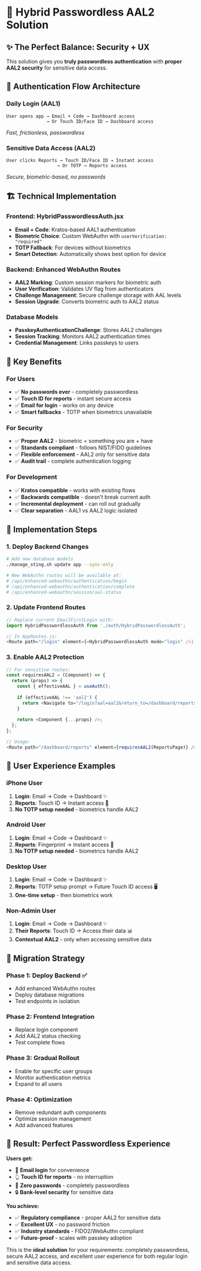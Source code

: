 # 🔐 Hybrid Passwordless AAL2 Solution

## ✨ The Perfect Balance: Security + UX

This solution gives you **truly passwordless authentication** with **proper AAL2 security** for sensitive data access.

## 🎯 Authentication Flow Architecture

### **Daily Login (AAL1)**
```
User opens app → Email + Code → Dashboard access
               → Or Touch ID/Face ID → Dashboard access
```
*Fast, frictionless, passwordless*

### **Sensitive Data Access (AAL2)**
```
User clicks Reports → Touch ID/Face ID → Instant access
                   → Or TOTP → Reports access
```
*Secure, biometric-based, no passwords*

## 🏗️ Technical Implementation

### **Frontend: HybridPasswordlessAuth.jsx**
- **Email + Code**: Kratos-based AAL1 authentication
- **Biometric Choice**: Custom WebAuthn with `userVerification: "required"`
- **TOTP Fallback**: For devices without biometrics
- **Smart Detection**: Automatically shows best option for device

### **Backend: Enhanced WebAuthn Routes**
- **AAL2 Marking**: Custom session markers for biometric auth
- **User Verification**: Validates UV flag from authenticators
- **Challenge Management**: Secure challenge storage with AAL levels
- **Session Upgrade**: Converts biometric auth to AAL2 status

### **Database Models**
- **PasskeyAuthenticationChallenge**: Stores AAL2 challenges
- **Session Tracking**: Monitors AAL2 authentication times
- **Credential Management**: Links passkeys to users

## 🔑 Key Benefits

### **For Users**
- ✅ **No passwords ever** - completely passwordless
- ✅ **Touch ID for reports** - instant secure access
- ✅ **Email for login** - works on any device
- ✅ **Smart fallbacks** - TOTP when biometrics unavailable

### **For Security**
- ✅ **Proper AAL2** - biometric = something you are + have
- ✅ **Standards compliant** - follows NIST/FIDO guidelines  
- ✅ **Flexible enforcement** - AAL2 only for sensitive data
- ✅ **Audit trail** - complete authentication logging

### **For Development**
- ✅ **Kratos compatible** - works with existing flows
- ✅ **Backwards compatible** - doesn't break current auth
- ✅ **Incremental deployment** - can roll out gradually
- ✅ **Clear separation** - AAL1 vs AAL2 logic isolated

## 🚀 Implementation Steps

### **1. Deploy Backend Changes**
```bash
# Add new database models
./manage_sting.sh update app --sync-only

# New WebAuthn routes will be available at:
# /api/enhanced-webauthn/authentication/begin
# /api/enhanced-webauthn/authentication/complete
# /api/enhanced-webauthn/session/aal-status
```

### **2. Update Frontend Routes**
```javascript
// Replace current EmailFirstLogin with:
import HybridPasswordlessAuth from './auth/HybridPasswordlessAuth';

// In AppRoutes.js:
<Route path="/login" element={<HybridPasswordlessAuth mode="login" />} />
```

### **3. Enable AAL2 Protection**
```javascript
// For sensitive routes:
const requiresAAL2 = (Component) => {
  return (props) => {
    const { effectiveAAL } = useAuth();
    
    if (effectiveAAL !== 'aal2') {
      return <Navigate to="/login?aal=aal2&return_to=/dashboard/reports" />;
    }
    
    return <Component {...props} />;
  };
};

// Usage:
<Route path="/dashboard/reports" element={requiresAAL2(ReportsPage)} />
```

## 📱 User Experience Examples

### **iPhone User**
1. **Login**: Email → Code → Dashboard ✨
2. **Reports**: Touch ID → Instant access 🎯
3. **No TOTP setup needed** - biometrics handle AAL2

### **Android User**  
1. **Login**: Email → Code → Dashboard ✨
2. **Reports**: Fingerprint → Instant access 🎯
3. **No TOTP setup needed** - biometrics handle AAL2

### **Desktop User**
1. **Login**: Email → Code → Dashboard ✨
2. **Reports**: TOTP setup prompt → Future Touch ID access 🖥️
3. **One-time setup** - then biometrics work

### **Non-Admin User**
1. **Login**: Email → Code → Dashboard ✨
2. **Their Reports**: Touch ID → Access their data 📊
3. **Contextual AAL2** - only when accessing sensitive data

## 🔄 Migration Strategy

### **Phase 1: Deploy Backend** ✅
- Add enhanced WebAuthn routes
- Deploy database migrations
- Test endpoints in isolation

### **Phase 2: Frontend Integration** 
- Replace login component
- Add AAL2 status checking
- Test complete flows

### **Phase 3: Gradual Rollout**
- Enable for specific user groups
- Monitor authentication metrics
- Expand to all users

### **Phase 4: Optimization**
- Remove redundant auth components
- Optimize session management
- Add advanced features

## 🎉 Result: Perfect Passwordless Experience

**Users get:**
- 📧 **Email login** for convenience
- 👆 **Touch ID for reports** - no interruption
- 🚫 **Zero passwords** - completely passwordless
- 🔒 **Bank-level security** for sensitive data

**You achieve:**
- ✅ **Regulatory compliance** - proper AAL2 for sensitive data
- ✅ **Excellent UX** - no password friction
- ✅ **Industry standards** - FIDO2/WebAuthn compliant
- ✅ **Future-proof** - scales with passkey adoption

This is the **ideal solution** for your requirements: completely passwordless, secure AAL2 access, and excellent user experience for both regular login and sensitive data access.